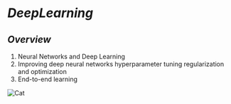 # *DeepLearning*
## *Overview*
1. Neural Networks and Deep Learning
1. Improving deep neural networks hyperparameter tuning regularization and optimization
1. End-to-end learning

 ![Cat](https://github.com/janebautina/DeepLearning-/blob/master/cat.jpg)
